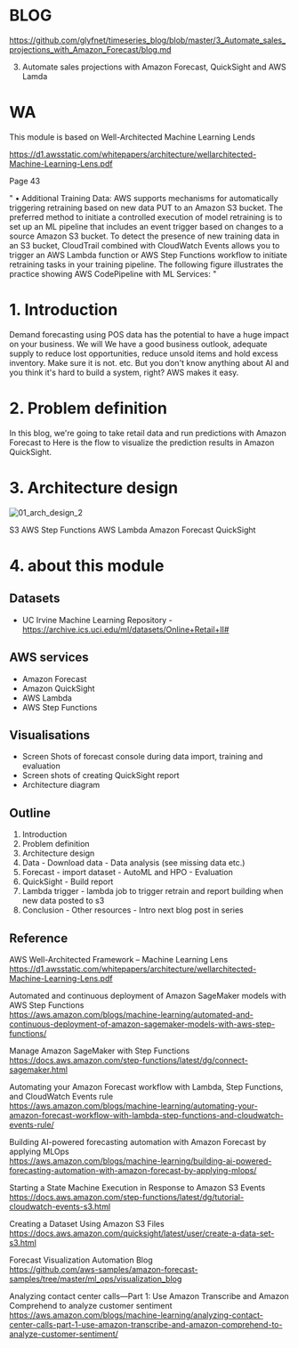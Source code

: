 # BLOG
https://github.com/glyfnet/timeseries_blog/blob/master/3_Automate_sales_projections_with_Amazon_Forecast/blog.md

3. Automate sales projections with Amazon Forecast, QuickSight and AWS Lamda

# WA
This module is based on Well-Architected Machine Learning Lends

https://d1.awsstatic.com/whitepapers/architecture/wellarchitected-Machine-Learning-Lens.pdf

Page 43

"
• Additional Training Data: AWS supports mechanisms for automatically
triggering retraining based on new data PUT to an Amazon S3 bucket. The
preferred method to initiate a controlled execution of model retraining is to set up
an ML pipeline that includes an event trigger based on changes to a source
Amazon S3 bucket. To detect the presence of new training data in an S3 bucket,
CloudTrail combined with CloudWatch Events allows you to trigger an AWS
Lambda function or AWS Step Functions workflow to initiate retraining tasks in
your training pipeline. The following figure illustrates the practice showing AWS
CodePipeline with ML Services:
"

# 1. Introduction

Demand forecasting using POS data has the potential to have a huge impact on your business. We will
We have a good business outlook, adequate supply to reduce lost opportunities, reduce unsold items and hold excess inventory. Make sure it is not. etc.
But you don't know anything about AI and you think it's hard to build a system, right?
AWS makes it easy.


# 2. Problem definition

In this blog, we're going to take retail data and run predictions with Amazon Forecast to Here is the flow to visualize the prediction results in Amazon QuickSight.


# 3. Architecture design

![01_arch_design_2](https://user-images.githubusercontent.com/27226946/89359520-02cab680-d701-11ea-979c-c1f35cb07292.png)

S3
AWS Step Functions
AWS Lambda
Amazon Forecast
QuickSight



# 4. about this module

## Datasets

* UC Irvine Machine Learning Repository - https://archive.ics.uci.edu/ml/datasets/Online+Retail+II#

## AWS services

* Amazon Forecast
* Amazon QuickSight
* AWS Lambda
* AWS Step Functions

## Visualisations

* Screen Shots of forecast console during data import, training and evaluation
* Screen shots of creating QuickSight report
* Architecture diagram

## Outline

1. Introduction
2. Problem definition
3. Architecture design
4. Data    - Download data   - Data analysis (see missing data etc.)
5. Forecast   - import dataset    - AutoML and HPO   - Evaluation
6. QuickSight - Build report
7. Lambda trigger   - lambda job to trigger retrain and report building when new data posted to s3
8. Conclusion   - Other resources   - Intro next blog post in series


## Reference
AWS Well-Architected Framework – Machine Learning Lens  
https://d1.awsstatic.com/whitepapers/architecture/wellarchitected-Machine-Learning-Lens.pdf

Automated and continuous deployment of Amazon SageMaker models with AWS Step Functions  
https://aws.amazon.com/blogs/machine-learning/automated-and-continuous-deployment-of-amazon-sagemaker-models-with-aws-step-functions/

Manage Amazon SageMaker with Step Functions  
https://docs.aws.amazon.com/step-functions/latest/dg/connect-sagemaker.html

Automating your Amazon Forecast workflow with Lambda, Step Functions, and CloudWatch Events rule  
https://aws.amazon.com/blogs/machine-learning/automating-your-amazon-forecast-workflow-with-lambda-step-functions-and-cloudwatch-events-rule/

Building AI-powered forecasting automation with Amazon Forecast by applying MLOps  
https://aws.amazon.com/blogs/machine-learning/building-ai-powered-forecasting-automation-with-amazon-forecast-by-applying-mlops/

Starting a State Machine Execution in Response to Amazon S3 Events  
https://docs.aws.amazon.com/step-functions/latest/dg/tutorial-cloudwatch-events-s3.html

Creating a Dataset Using Amazon S3 Files  
https://docs.aws.amazon.com/quicksight/latest/user/create-a-data-set-s3.html

Forecast Visualization Automation Blog  
https://github.com/aws-samples/amazon-forecast-samples/tree/master/ml_ops/visualization_blog

Analyzing contact center calls—Part 1: Use Amazon Transcribe and Amazon Comprehend to analyze customer sentiment  
https://aws.amazon.com/blogs/machine-learning/analyzing-contact-center-calls-part-1-use-amazon-transcribe-and-amazon-comprehend-to-analyze-customer-sentiment/



